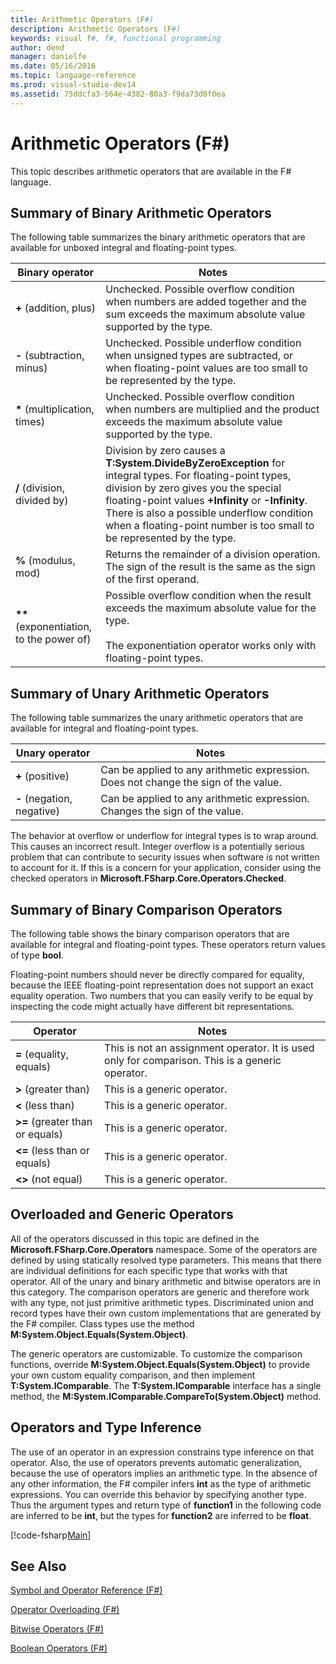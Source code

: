```yaml
---
title: Arithmetic Operators (F#)
description: Arithmetic Operators (F#)
keywords: visual f#, f#, functional programming
author: dend
manager: danielfe
ms.date: 05/16/2016
ms.topic: language-reference
ms.prod: visual-studio-dev14
ms.assetid: 75ddcfa3-564e-4382-80a3-f9da73d0f0ea 
---
```


# Arithmetic Operators (F#)

This topic describes arithmetic operators that are available in the F# language.


## Summary of Binary Arithmetic Operators
The following table summarizes the binary arithmetic operators that are available for unboxed integral and floating-point types.



|Binary operator|Notes|
|---------------|-----|
|**+** (addition, plus)|Unchecked. Possible overflow condition when numbers are added together and the sum exceeds the maximum absolute value supported by the type.|
|**-** (subtraction, minus)|Unchecked. Possible underflow condition when unsigned types are subtracted, or when floating-point values are too small to be represented by the type.|
|**&#42;** (multiplication, times)|Unchecked. Possible overflow condition when numbers are multiplied and the product exceeds the maximum absolute value supported by the type.|
|**/** (division, divided by)|Division by zero causes a **T:System.DivideByZeroException** for integral types. For floating-point types, division by zero gives you the special floating-point values **+Infinity** or **-Infinity**. There is also a possible underflow condition when a floating-point number is too small to be represented by the type.|
|**%** (modulus, mod)|Returns the remainder of a division operation. The sign of the result is the same as the sign of the first operand.|
|**&#42;&#42;** (exponentiation, to the power of)|Possible overflow condition when the result exceeds the maximum absolute value for the type.<br /><br />The exponentiation operator works only with floating-point types.|

## Summary of Unary Arithmetic Operators
The following table summarizes the unary arithmetic operators that are available for integral and floating-point types.



|Unary operator|Notes|
|--------------|-----|
|**+** (positive)|Can be applied to any arithmetic expression. Does not change the sign of the value.|
|**-** (negation, negative)|Can be applied to any arithmetic expression. Changes the sign of the value.|
The behavior at overflow or underflow for integral types is to wrap around. This causes an incorrect result. Integer overflow is a potentially serious problem that can contribute to security issues when software is not written to account for it. If this is a concern for your application, consider using the checked operators in **Microsoft.FSharp.Core.Operators.Checked**.


## Summary of Binary Comparison Operators
The following table shows the binary comparison operators that are available for integral and floating-point types. These operators return values of type **bool**.

Floating-point numbers should never be directly compared for equality, because the IEEE floating-point representation does not support an exact equality operation. Two numbers that you can easily verify to be equal by inspecting the code might actually have different bit representations.



|Operator|Notes|
|--------|-----|
|**=** (equality, equals)|This is not an assignment operator. It is used only for comparison. This is a generic operator.|
|**&gt;** (greater than)|This is a generic operator.|
|**&lt;** (less than)|This is a generic operator.|
|**&gt;=** (greater than or equals)|This is a generic operator.|
|**&lt;=** (less than or equals)|This is a generic operator.|
|**&lt;&gt;** (not equal)|This is a generic operator.|

## Overloaded and Generic Operators
All of the operators discussed in this topic are defined in the **Microsoft.FSharp.Core.Operators** namespace. Some of the operators are defined by using statically resolved type parameters. This means that there are individual definitions for each specific type that works with that operator. All of the unary and binary arithmetic and bitwise operators are in this category. The comparison operators are generic and therefore work with any type, not just primitive arithmetic types. Discriminated union and record types have their own custom implementations that are generated by the F# compiler. Class types use the method **M:System.Object.Equals(System.Object)**.

The generic operators are customizable. To customize the comparison functions, override **M:System.Object.Equals(System.Object)** to provide your own custom equality comparison, and then implement **T:System.IComparable**. The **T:System.IComparable** interface has a single method, the **M:System.IComparable.CompareTo(System.Object)** method.


## Operators and Type Inference
The use of an operator in an expression constrains type inference on that operator. Also, the use of operators prevents automatic generalization, because the use of operators implies an arithmetic type. In the absence of any other information, the F# compiler infers **int** as the type of arithmetic expressions. You can override this behavior by specifying another type. Thus the argument types and return type of **function1** in the following code are inferred to be **int**, but the types for **function2** are inferred to be **float**.

[!code-fsharp[Main](snippets/fslangref1/snippet3501.fs)]
    
## See Also
[Symbol and Operator Reference &#40;F&#35;&#41;](Symbol-and-Operator-Reference-%5BFSharp%5D.md)

[Operator Overloading &#40;F&#35;&#41;](Operator-Overloading-%5BFSharp%5D.md)

[Bitwise Operators &#40;F&#35;&#41;](Bitwise-Operators-%5BFSharp%5D.md)

[Boolean Operators &#40;F&#35;&#41;](Boolean-Operators-%5BFSharp%5D.md)


